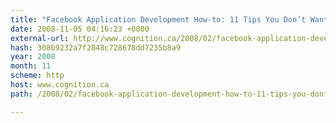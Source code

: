 ```yaml
---
title: "Facebook Application Development How-to: 11 Tips You Don’t Want to Miss"
date: 2008-11-05 04:16:23 +0000
external-url: http://www.cognition.ca/2008/02/facebook-application-development-how-to-11-tips-you-dont-want-to-miss.html
hash: 308b9232a7f2048c728678dd7235b8a9
year: 2008
month: 11
scheme: http
host: www.cognition.ca
path: /2008/02/facebook-application-development-how-to-11-tips-you-dont-want-to-miss.html

---
```



